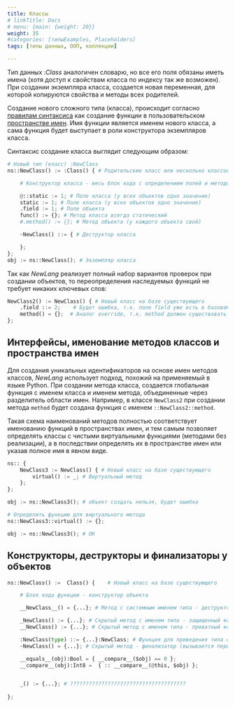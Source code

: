 ```yaml
---
title: Классы
# linkTitle: Docs
# menu: {main: {weight: 20}}
weight: 35
#categories: [типыExamples, Placeholders]
tags: [типы данных, ООП, коллекции]

---
```


Тип данных *:Class* аналогичен словарю, но все его поля обязаны иметь имена (хотя доступ к свойствам класса по индексу так же возможен).
При создании экземпляра класса, создается новая переменная, для которой копируются свойства и методы всех родителей. 

Создание нового сложного типа (класса), происходит согласно [правилам синтаксиса](/ru/docs/ops/create/) как создание функции
в пользовательском [пространстве имен](/ru/docs/syntax/namespace/). 
Имя функции является именем нового класса, а сама функция будет выступает в роли конструктора экземпляров класса.

Синтаксис создание класса выглядит следующим образом:
```python
# Новый тип (класс) :NewClass
ns::NewClass() := :Class() { # Родительские класс или несколько классов через запятую

    # Конструктор класса - весь блок кода с определением полей и методов

    @::static := 1; # Поле класса (у всех объектов одно значение)
    static := 1; # Поле класса (у всех объектов одно значение)
    .field := 1; # Поле объекта
    func() := {}; # Метод класса всегда статический
    #.method() := {}; # Метод объекта (у каждого объекта свой)

    ~NewClass() ::= { # Деструктор класса

    };
};
obj := ns::NewClass(); # Экземпляр класса
```

Так как *NewLang* реализует полный набор вариантов проверок при создании объектов, 
то переопределения наследуемых функций не требует никаких ключевых слов:
```python
NewClass2() := NewClass() { # Новый класс на базе существующего
    .field ::= 2;    # Будет ошибка, т.к. поле field уже есть в базовом классе
    method() = {};  # Аналог override, т.к. method должен существовать в базовом классе
};
```

## Интерфейсы, именование методов классов и пространства имен
Для создания уникальных идентификаторов на основе имен методов классов, *NewLang* использует подход, похожий на применяемый в языке Python. 
При создании метода класса, создается глобальная функция с именем класса и именем метода, объединенные через разделитель области имен. 
Например, в классе `NewClass2` при создании метода `method` будет создана функция с именем `::NewClass2::method`.

Такая схема наименований методов полностью соответствует именованию функций в пространствах имен, 
и тем самым позволяет определять классы c чистыми виртуальными функциями (методами без реализации), 
а в последствии определять их в пространстве имен или указав полное имя в явном виде.

```python
ns:: {
    NewClass3 := NewClass() { # Новый класс на базе существующего
        virtual() := _; # Виртуальный метод
    };
};

obj := ns::NewClass3(); # объект создать нельзя, будет ошибка

# Определить функцию для виртуального метода
ns::NewClass3::virtual() := {}; 

obj := ns::NewClass3(); # ОК
```

## Конструкторы, деструкторы и финализаторы у объектов
```python
ns::NewClass() :=  Class() {    # Новый класс на базе существующего

    # Блок кода функции - конструктор объекта

    __NewClass__() = {...}; # Метод с системным именем типа - деструктор объекта (вызывается сразу после удаления)

    _NewClass() := {...}; # Скрытый метод с именем типа - защищенный конструктор объекта ?????????????????
    __NewClass() := {...}; # Скрытый метод с именем типа - приватный конструктор объекта ?????????????????

    :NewClass(type) ::= {...}:NewClass; # Функция для приведения типа объекта $type к типу :NewClass
    ~NewClass() = {...}; # Скрытый метод - финализатор (вызывается перед освобождением памяти)

    __equals__(obj):Bool = { __compare__($obj) == 0 };
    __compare__(obj):Int8 =  { :: __compare__(@this, $obj) };


    _() := {...}; # ?????????????????????????????????????
    
};
```


